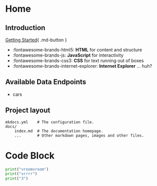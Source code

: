 # Home

##  Introduction

[Getting Started](getting-started.md){ .md-button }

<div class="grid cards" markdown>

- :fontawesome-brands-html5: __HTML__ for content and structure
- :fontawesome-brands-js: __JavaScript__ for interactivity
- :fontawesome-brands-css3: __CSS__ for text running out of boxes
- :fontawesome-brands-internet-explorer: __Internet Explorer__ ... huh?

</div>


## Available Data Endpoints

* cars

## Project layout

    mkdocs.yml    # The configuration file.
    docs/
        index.md  # The documentation homepage.
        ...       # Other markdown pages, images and other files.

# Code Block
```py title="main.py" linenums="1" hl_lines="1 3"
print("vroomvroom")
print("vrrrr")
print("3")
```

